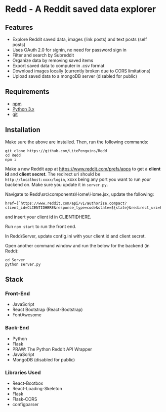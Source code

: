 # Redd - A Reddit saved data explorer

## Features 
* Explore Reddit saved data, images (link posts) and text posts (self posts)
* Uses OAuth 2.0 for signin, no need for password sign in
* Filter and search by Subreddit
* Organize data by removing saved items 
* Export saved data to computer in .csv format
* Download images locally (currently broken due to CORS limitations)
* Upload saved data to a mongoDB server (disabled for public)

## Requirements
* [npm](https://nodejs.org/en/)
* [Python 3.x](https://www.python.org/downloads/)
* [git](https://git-scm.com/book/en/v2/Getting-Started-Installing-Git)

## Installation
Make sure the above are installed.
Then, run the following commands:

```
git clone https://github.com/LitePenguins/Redd
cd Redd
npm i
```

Make a new Reddit app at https://www.reddit.com/prefs/apps to get a **client id** and **client secret**. The redirect uri should be ```http://localhost:xxxx/login```, xxxx being any port you want to run your backend on. Make sure you update it in ```server.py```.


Navigate to Redd\src\components\Home\Home.jsx, update the following:
```
href={`https://www.reddit.com/api/v1/authorize.compact?client_id=CLIENTIDHERE&response_type=code&state=${state}&redirect_uri=http://localhost:9874/login&scope=vote%20history%20identity%20read%20save`}
```

and insert your client id in CLIENTIDHERE.

Run ```npm start``` to run the front end.

In Redd\Server, update config.ini with your client id and client secret.

Open another command window and run the below for the backend (in Redd):

```
cd Server
python server.py
```

## Stack 
### Front-End
- JavaScript
 - React Bootstrap (React-Bootstrap)
- FontAwesome

### Back-End
- Python
 - Flask
- PRAW: The Python Reddit API Wrapper
- JavaScript
 - MongoDB (disabled for public)

### Libraries Used
- React-Bootbox
- React-Loading-Skeleton
- Flask
- Flask-CORS
- configparser
